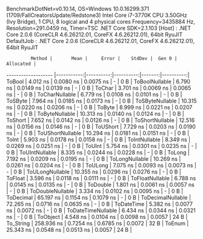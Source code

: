 
BenchmarkDotNet=v0.10.14, OS=Windows 10.0.16299.371 (1709/FallCreatorsUpdate/Redstone3)
Intel Core i7-3770K CPU 3.50GHz (Ivy Bridge), 1 CPU, 8 logical and 4 physical cores
Frequency=3435884 Hz, Resolution=291.0459 ns, Timer=TSC
.NET Core SDK=2.1.103
  [Host]     : .NET Core 2.0.6 (CoreCLR 4.6.26212.01, CoreFX 4.6.26212.01), 64bit RyuJIT
  DefaultJob : .NET Core 2.0.6 (CoreCLR 4.6.26212.01, CoreFX 4.6.26212.01), 64bit RyuJIT


             Method |       Mean |     Error |    StdDev |  Gen 0 | Allocated |
------------------- |-----------:|----------:|----------:|-------:|----------:|
             ToBool |   4.012 ns | 0.0080 ns | 0.0075 ns |      - |       0 B |
     ToBoolNullable |   6.790 ns | 0.0149 ns | 0.0139 ns |      - |       0 B |
             ToChar |   3.701 ns | 0.0069 ns | 0.0065 ns |      - |       0 B |
     ToCharNullable |   6.779 ns | 0.0108 ns | 0.0101 ns |      - |       0 B |
            ToSByte |   7.964 ns | 0.0185 ns | 0.0173 ns |      - |       0 B |
    ToSByteNullable |  10.315 ns | 0.0220 ns | 0.0206 ns |      - |       0 B |
             ToByte |   8.999 ns | 0.0221 ns | 0.0207 ns |      - |       0 B |
     ToByteNullable |  10.313 ns | 0.0140 ns | 0.0124 ns |      - |       0 B |
            ToShort |   7.652 ns | 0.0142 ns | 0.0126 ns |      - |       0 B |
    ToShortNullable |  12.516 ns | 0.0156 ns | 0.0146 ns |      - |       0 B |
           ToUShort |   7.729 ns | 0.0203 ns | 0.0190 ns |      - |       0 B |
   ToUShortNullable |  10.294 ns | 0.0181 ns | 0.0151 ns |      - |       0 B |
              ToInt |   5.903 ns | 0.0178 ns | 0.0158 ns |      - |       0 B |
      ToIntNullable |   8.349 ns | 0.0269 ns | 0.0251 ns |      - |       0 B |
             ToUInt |   5.754 ns | 0.0301 ns | 0.0235 ns |      - |       0 B |
     ToUIntNullable |   8.335 ns | 0.0244 ns | 0.0228 ns |      - |       0 B |
             ToLong |   7.192 ns | 0.0209 ns | 0.0195 ns |      - |       0 B |
     ToLongNullable |  10.269 ns | 0.0261 ns | 0.0204 ns |      - |       0 B |
            ToULong |   7.075 ns | 0.0093 ns | 0.0073 ns |      - |       0 B |
    ToULongNullable |  10.355 ns | 0.0296 ns | 0.0276 ns |      - |       0 B |
            ToFloat |   3.596 ns | 0.0118 ns | 0.0111 ns |      - |       0 B |
    ToFloatNullable |   6.788 ns | 0.0145 ns | 0.0135 ns |      - |       0 B |
           ToDouble |   1.801 ns | 0.0061 ns | 0.0057 ns |      - |       0 B |
   ToDoubleNullable |   3.334 ns | 0.0102 ns | 0.0095 ns |      - |       0 B |
          ToDecimal |  65.197 ns | 0.1154 ns | 0.1079 ns |      - |       0 B |
  ToDecimalNullable |  72.265 ns | 0.0716 ns | 0.0635 ns |      - |       0 B |
         ToDateTime |   5.382 ns | 0.0077 ns | 0.0072 ns |      - |       0 B |
 ToDateTimeNullable |   6.434 ns | 0.0344 ns | 0.0321 ns |      - |       0 B |
           ToObject |   4.548 ns | 0.0104 ns | 0.0098 ns | 0.0057 |      24 B |
          To_String | 258.936 ns | 0.7254 ns | 0.6785 ns | 0.0072 |      32 B |
             ToEnum |  25.343 ns | 0.0548 ns | 0.0513 ns | 0.0057 |      24 B |
